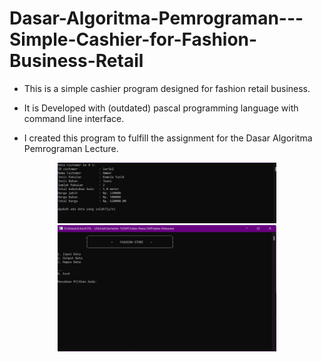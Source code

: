 # Dasar-Algoritma-Pemrograman---Simple-Cashier-for-Fashion-Business-Retail
* This is a simple cashier program designed for fashion retail business. 

* It is Developed with (outdated) pascal programming language with command line interface.

* I created this program to fulfill the assignment for the Dasar Algoritma Pemrograman Lecture.

<p align="center">
  <img src="https://github.com/Winchester97/Dasar-Algoritma-Pemrograman---Simple-Cashier-for-Fashion-Business-Retail/blob/main/pic/pic%202.png" width="350" title="hover text">
  <img src="https://github.com/Winchester97/Dasar-Algoritma-Pemrograman---Simple-Cashier-for-Fashion-Business-Retail/blob/main/pic/pic1.png" width="350" title="hover text">
</p>
